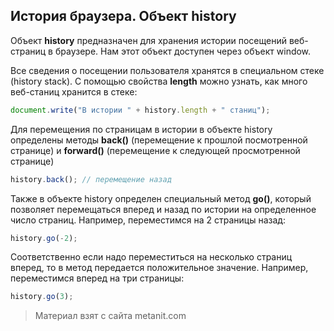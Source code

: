 ## История браузера. Объект history

Объект **history** предназначен для хранения истории посещений веб-страниц в браузере. Нам этот объект доступен через объект window.

Все сведения о посещении пользователя хранятся в специальном стеке (history stack). С помощью свойства **length** можно узнать, как много веб-станиц хранится в стеке:

```js
document.write("В истории " + history.length + " станиц");
```

Для перемещения по страницам в истории в объекте history определены методы **back()** (перемещение к прошлой посмотренной странице) и **forward()** (перемещение к следующей просмотренной странице)

```js
history.back(); // перемещение назад
```

Также в объекте history определен специальный метод **go()**, который позволяет перемещаться вперед и назад по истории на определенное число страниц. Например, переместимся на 2 страницы назад:

```js
history.go(-2);
```

Соответственно если надо переместиться на несколько страниц вперед, то в метод передается положительное значение. Например, переместимся вперед на три страницы:

```js
history.go(3);
```


> Материал взят с сайта metanit.com
